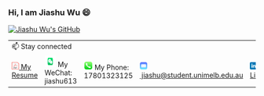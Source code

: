 ### Hi, I am Jiashu Wu 😄

[![Jiashu Wu's GitHub](https://github-readme-stats.vercel.app/api?username=JiashuWu&show_icons=true&count_private=true&hide=issues,contribs&theme=vue)](https://github.com/JiashuWu/)

<!--
[![Jiashu Wu's GitHub Top Languages](https://github-readme-stats.vercel.app/api/top-langs/?username=JiashuWu&layout=compact&hide=javascript,html,css,hack)](https://github.com/JiashuWu)
-->

<table>
  <tr>
    <td colspan="5">📫 Stay connected</td>
  </tr>
  
  <tr>
    <td><a href="https://github.com/JiashuWu/David-Jiashu-Wu/blob/master/Curriculum%20Vitae/%E5%90%B4%E5%98%89%E6%BE%8D.pdf"><img src="https://github.com/JiashuWu/jiashuwu.github.io/blob/master/icons/pdf.svg" width="15" height="15">&nbspMy Resume</a></td>
    <td><img src="https://github.com/JiashuWu/jiashuwu.github.io/blob/master/icons/wechat.svg" width="23" height="23">&nbspMy WeChat: jiashu613</td>
    <td><img src="https://github.com/JiashuWu/jiashuwu.github.io/blob/master/icons/phone.png" width="18" height="18">&nbspMy Phone: 17801323125</td>
    <td><a href="mailto:jiashu@student.unimelb.edu.au"><img src="https://github.com/JiashuWu/jiashuwu.github.io/blob/master/icons/mail.svg" width="15" height="15">&nbspjiashu@student.unimelb.edu.au</a></td>
    <td><a href="https://www.linkedin.com/in/jiashu-wu/"><img src="https://github.com/JiashuWu/jiashuwu.github.io/blob/master/icons/linkedin.svg" width="15" height="15">&nbspMy LinkedIn</a></td>
  </tr>
</table>

<!--
**JiashuWu/JiashuWu** is a ✨ _special_ ✨ repository because its `README.md` (this file) appears on your GitHub profile.

Here are some ideas to get you started:

- 🔭 I’m currently working on ...
- 🌱 I’m currently learning ...
- 👯 I’m looking to collaborate on ...
- 🤔 I’m looking for help with ...
- 💬 Ask me about ...
- 📫 How to reach me: ...
- 😄 Pronouns: ...
- ⚡ Fun fact: ...
-->
